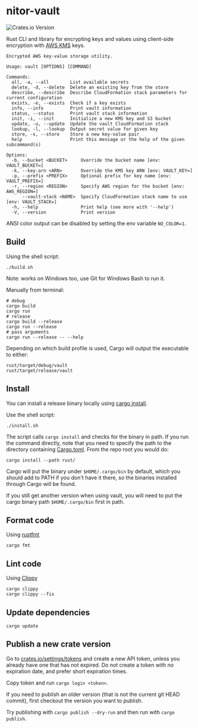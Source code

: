 # nitor-vault

![Crates.io Version](https://img.shields.io/crates/v/nitor-vault)

Rust CLI and library for encrypting keys and values using client-side encryption
with [AWS KMS](https://aws.amazon.com/kms/) keys.

```console
Encrypted AWS key-value storage utility.

Usage: vault [OPTIONS] [COMMAND]

Commands:
  all, -a, --all        List available secrets
  delete, -d, --delete  Delete an existing key from the store
  describe, --describe  Describe CloudFormation stack parameters for current configuration
  exists, -e, --exists  Check if a key exists
  info, --info          Print vault information
  status, --status      Print vault stack information
  init, -i, --init      Initialize a new KMS key and S3 bucket
  update, -u, --update  Update the vault CloudFormation stack
  lookup, -l, --lookup  Output secret value for given key
  store, -s, --store    Store a new key-value pair
  help                  Print this message or the help of the given subcommand(s)

Options:
  -b, --bucket <BUCKET>     Override the bucket name [env: VAULT_BUCKET=]
  -k, --key-arn <ARN>       Override the KMS key ARN [env: VAULT_KEY=]
  -p, --prefix <PREFIX>     Optional prefix for key name [env: VAULT_PREFIX=]
  -r, --region <REGION>     Specify AWS region for the bucket [env: AWS_REGION=]
      --vault-stack <NAME>  Specify CloudFormation stack name to use [env: VAULT_STACK=]
  -h, --help                Print help (see more with '--help')
  -V, --version             Print version
```

ANSI color output can be disabled by setting the env variable `NO_COLOR=1`.

## Build

Using the shell script:

```shell
./build.sh
```

Note: works on Windows too, use Git for Windows Bash to run it.

Manually from terminal:

```shell
# debug
cargo build
cargo run
# release
cargo build --release
cargo run --release
# pass arguments
cargo run --release -- --help
```

Depending on which build profile is used, Cargo will output the executable to either:

```shell
rust/target/debug/vault
rust/target/release/vault
```

## Install

You can install a release binary locally
using [cargo install](https://doc.rust-lang.org/cargo/commands/cargo-install.html).

Use the shell script:

```shell
./install.sh
```

The script calls `cargo install` and checks for the binary in path.
If you run the command directly,
note that you need to specify the path to the directory containing [Cargo.toml](./Cargo.toml).
From the repo root you would do:

```shell
cargo install --path rust/
```

Cargo will put the binary under `$HOME/.cargo/bin` by default,
which you should add to PATH if you don't have it there,
so the binaries installed through Cargo will be found.

If you still get another version when using vault,
you will need to put the cargo binary path `$HOME/.cargo/bin` first in path.

## Format code

Using [rustfmt](https://github.com/rust-lang/rustfmt)

```shell
cargo fmt
```

## Lint code

Using [Clippy](https://github.com/rust-lang/rust-clippy)

```shell
cargo clippy
cargo clippy --fix
```

## Update dependencies

```shell
cargo update
```

## Publish a new crate version

Go to [crates.io/settings/tokens](https://crates.io/settings/tokens) and create a new API token,
unless you already have one that has not expired.
Do _not_ create a token with no expiration date,
and prefer short expiration times.

Copy token and run `cargo login <token>`.

If you need to publish an older version (that is not the current git HEAD commit),
first checkout the version you want to publish.

Try publishing with `cargo publish --dry-run` and then run with `cargo publish`.
